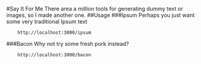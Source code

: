 #Say It For Me
		There area a million tools for generating dummy text or images, so I made another one.
##Usage
###Ipsum
Perhaps you just want some very traditional Ipsum text

		http://localhost:3000/ipsum

###Bacon
Why not try some fresh pork instead?

		http://localhost:3000/bacon